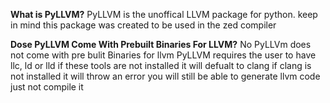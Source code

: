 **What is PyLLVM?**
PyLLVM is the unoffical LLVM package for 
python. keep in mind this package was 
created to be used in the zed compiler


**Dose PyLLVM Come With Prebuilt Binaries For LLVM?**
No PyLLVm does not come with pre bulit Binaries for llvm 
PyLLVM requires the user to have llc, ld or lld if these
tools are not installed it will defualt to clang if clang
is not installed it will throw an error you will still be
able to generate llvm code just not compile it
